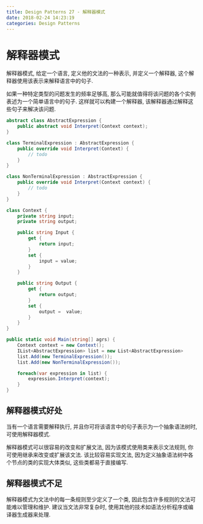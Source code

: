 ```yaml
---
title: Design Patterns 27 - 解释器模式
date: 2018-02-24 14:23:19
categories: Design Patterns
---
```

# 解释器模式

<!--more-->

解释器模式, 给定一个语言, 定义他的文法的一种表示, 并定义一个解释器, 这个解释器使用该表示来解释语言中的句子.

如果一种特定类型的问题发生的频率足够高, 那么可能就值得将该问题的各个实例表述为一个简单语言中的句子. 这样就可以构建一个解释器, 该解释器通过解释这些句子来解决该问题.

```cs
abstract class AbstractExpression {
    public abstract void Interpret(Context context);
}

class TerminalExpression : AbstractExpression {
    public override void Interpret(Context) {
        // todo
    }
}

class NonTerminalExpression : AbstractExpression {
    public override void Interpret(Context context) {
        // todo
    }
}

class Context {
    private string input;
    private string output;

    public string Input {
        get {
            return input;
        }
        set {
            input = value;
        }
    }

    public string Output {
        get {
            return output;
        }
        set {
            output =  value;
        }
    }
}

public static void Main(string[] agrs) {
    Context context = new Context();
    IList<AbstractExpression> list = new List<AbstractExpression>
    list.Add(new TerminalExpression());
    list.Add(new NonTerminalExpression());

    foreach(var expression in list) {
        expression.Interpret(context);
    }
}
```

## 解释器模式好处

当有一个语言需要解释执行, 并且你可将该语言中的句子表示为一个抽象语法树时, 可使用解释器模式.

解释器模式可以很容易的改变和扩展文法, 因为该模式使用类来表示文法规则, 你可使用继承来改变或扩展该文法. 该比较容易实现文法, 因为定义抽象语法树中各个节点的类的实现大体类似, 这些类都易于直接编写.

## 解释器模式不足

解释器模式为文法中的每一条规则至少定义了一个类, 因此包含许多规则的文法可能难以管理和维护. 建议当文法非常复杂时, 使用其他的技术如语法分析程序或编译器生成器来处理.